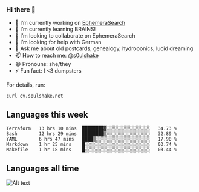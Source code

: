 ### Hi there 👋

<!--
**soulshake/soulshake** is a ✨ _special_ ✨ repository because its `README.md` (this file) appears on your GitHub profile.

Here are some ideas to get you started:

- 🔭 I’m currently working on ...
- 🌱 I’m currently learning ...
- 👯 I’m looking to collaborate on ...
- 🤔 I’m looking for help with ...
- 💬 Ask me about ...
- 📫 How to reach me: ...
- 😄 Pronouns: ...
- ⚡ Fun fact: ...
-->


- 🔭 I’m currently working on [EphemeraSearch](https://www.ephemerasearch.com/)
- 🌱 I’m currently learning BRAINS!
- 👯 I’m looking to collaborate on EphemeraSearch
- 🤔 I’m looking for help with German
- 💬 Ask me about old postcards, genealogy, hydroponics, lucid dreaming
- 📫 How to reach me: [@s0ulshake](https://twitter.com/soulshake)
- 😄 Pronouns: she/they
- ⚡ Fun fact: I <3 dumpsters

For details, run:

```
curl cv.soulshake.net
```

## Languages this week

<!--START_SECTION:waka-->
```text
Terraform   13 hrs 10 mins  ████████▓░░░░░░░░░░░░░░░░   34.73 % 
Bash        12 hrs 29 mins  ████████▒░░░░░░░░░░░░░░░░   32.89 % 
YAML        6 hrs 47 mins   ████▒░░░░░░░░░░░░░░░░░░░░   17.90 % 
Markdown    1 hr 25 mins    █░░░░░░░░░░░░░░░░░░░░░░░░   03.74 % 
Makefile    1 hr 18 mins    █░░░░░░░░░░░░░░░░░░░░░░░░   03.44 % 
```
<!--END_SECTION:waka-->

## Languages all time
![Alt text](https://wakatime.com/share/@aj/6aa10b67-a5e9-4fb1-acaf-8692f4385172.svg)
